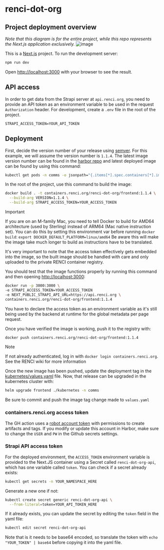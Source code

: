 # renci-dot-org

## Project deployment overview
*Note that this diagram is for the entire project, while this repo represents the Next.js application exclusively.*
![image](https://github.com/mbwatson/renci-dot-org/assets/16181779/26d297d4-867d-4cdc-90b8-6ad3088a3b14)

This is a [Next.js](https://nextjs.org/) project. To run the development server:

```bash
npm run dev
```

Open [http://localhost:3000](http://localhost:3000) with your browser to see the result.

## API access
In order to get data from the Strapi server at `api.renci.org`, you need to provide an API token as an environment variable to be used in the request `Authorization` header. For development, create a `.env` file in the root of the project.

```env
STRAPI_ACCESS_TOKEN=YOUR_API_TOKEN
```

## Deployment
<!-- This is  -->
<!-- This project contains a [Github Action workflow](./.github/workflows/build-image-and-push.yaml) to build and push the image to the [RENCI container registry](containers.renci.org) with a [Dockerfile](./Dockerfile). The script will automatically run on a new release, and the release name is used as the image tag. -->

First, decide the version number of your release using [semver](https://semver.org/). For this example, we will assume the version number is `1.1.4`. The latest image version number can be found in the [harbor repo](https://containers.renci.org/harbor/projects/34/repositories/frontend/artifacts-tab) and latest deployed image can be found by using this command:

```bash
kubectl get pods -n comms -o jsonpath="{.items[*].spec.containers[*].image}" -l app.kubernetes.io/name=renci-dot-org-frontend
```

In the root of the project, use this command to build the image:
```bash
docker build . -t containers.renci.org/renci-dot-org/frontend:1.1.4 \
  --build-arg VERSION=1.1.4 \
  --build-arg STRAPI_ACCESS_TOKEN=YOUR_ACCESS_TOKEN
```
> [!IMPORTANT]    
> If you are on an M-family Mac, you need to tell Docker to build for AMD64 architecture (used by Sterling) instead of ARM64 (Mac native instruction set). You can do this by setting this environment var before running `docker build`:
> `export DOCKER_DEFAULT_PLATFORM=linux/amd64`
> Be aware this will make the image take much longer to build as instructions have to be translated.

It's very important to note that the access token effectively gets embedded into the image, so the built image should be handled with care and only uploaded to the private RENCI container registry.

You should test that the image functions properly by running this command and then opening [http://localhost:3000](http://localhost:3000):
```bash
docker run -p 3000:3000 \
-e STRAPI_ACCESS_TOKEN=YOUR_ACCESS_TOKEN
-e NEXT_PUBLIC_STRAPI_API_URL=https://api.renci.org \ 
containers.renci.org/renci-dot-org/frontend:1.1.4
```
You have to declare the access token as an environment variable as it's still being used by the backend at runtime for the global metadata per page request.

Once you have verified the image is working, push it to the registry with:
```bash
docker push containers.renci.org/renci-dot-org/frontend:1.1.4
```
> [!NOTE]
> If not already authenticated, log in with `docker login containers.renci.org`. See the RENCI wiki for more information

Once the new image has been pushed, update the deployment tag in the [kubernetes/values.yaml](/kubernetes/values.yaml) file. Now, that release can be upgraded in the kubernetes cluster with:
```bash
helm upgrade frontend ./kubernetes -n comms
```

Be sure to commit and push the image tag change made to `values.yaml`

### containers.renci.org access token
The GH action uses a [robot account token](https://goharbor.io/docs/1.10/working-with-projects/project-configuration/create-robot-accounts/) with permissions to create artifacts and tags. If you modify or update this account in Harbor, make sure to change the `USER` and `PW` in the Github secrets settings.

### Strapi API access token
For the deployed environment, the `ACCESS_TOKEN` environment variable is provided to the Next.JS container using a Secret called `renci-dot-org-api`, which has one variable called `token`. You can check if a secret already exists:

```bash
kubectl get secrets -n YOUR_NAMESPACE_HERE
```

Generate a new one if not:
```bash
kubectl create secret generic renci-dot-org-api \
  --from-literal=token=YOUR_API_TOKEN_HERE
```

If it already exists, you can update the secret by editing the `token` field in the yaml file:
```bash
kubectl edit secret renci-dot-org-api
```
Note that is it needs to be base64 encoded, so translate the token with `echo "YOUR_TOKEN" | base64` before copying it into the yaml file.
